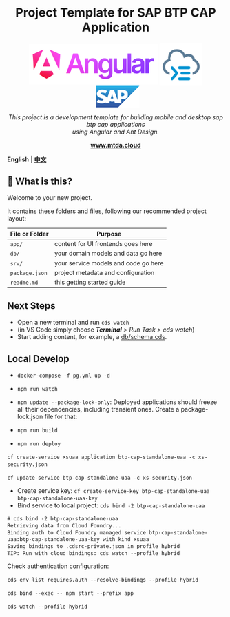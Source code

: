 <h1 align="center">Project Template for SAP BTP CAP Application</h1>

<p align="center">
    <a href="https://angular.dev/"><img alt="angular-logo" width="300px" valign="middle" src="../docs/images/angular_wordmark_gradient.png"></a> 
  <a href="https://angular.dev/"><img alt="angular-logo" width="100px" valign="middle" src="../docs/images/cap.svg"></a> <a href="https://experience.sap.com/fiori-design-web/"><img width="100px" valign="middle" style="margin-left: 10px;" src="../docs/images/sap.png"></a>
</p>
<p align="center">
  <em>This project is a development template for building mobile and desktop sap btp cap applications
    <br> using Angular and Ant Design.</em>
  <br>
</p>

<p align="center">
  <a href="https://www.mtda.cloud/en/sap/"><strong>www.mtda.cloud</strong></a>
  <br>
</p>

**English** | [**中文**](./README_zh.md)

## 🌟 What is this?

Welcome to your new project.

It contains these folders and files, following our recommended project layout:

File or Folder | Purpose
---------|----------
`app/` | content for UI frontends goes here
`db/` | your domain models and data go here
`srv/` | your service models and code go here
`package.json` | project metadata and configuration
`readme.md` | this getting started guide


## Next Steps

- Open a new terminal and run `cds watch` 
- (in VS Code simply choose _**Terminal** > Run Task > cds watch_)
- Start adding content, for example, a [db/schema.cds](db/schema.cds).


## Local Develop

- `docker-compose -f pg.yml up -d`

- `npm run watch`

- `npm update --package-lock-only`: Deployed applications should freeze all their dependencies, including transient ones. Create a package-lock.json file for that:

- `npm run build`

- `npm run deploy`




`cf create-service xsuaa application btp-cap-standalone-uaa -c xs-security.json`

`cf update-service btp-cap-standalone-uaa -c xs-security.json`

- Create service key: `cf create-service-key btp-cap-standalone-uaa btp-cap-standalone-uaa-key`
- Bind service to local project: `cds bind -2 btp-cap-standalone-uaa`

```
# cds bind -2 btp-cap-standalone-uaa
Retrieving data from Cloud Foundry...
Binding auth to Cloud Foundry managed service btp-cap-standalone-uaa:btp-cap-standalone-uaa-key with kind xsuaa
Saving bindings to .cdsrc-private.json in profile hybrid
TIP: Run with cloud bindings: cds watch --profile hybrid
```

Check authentication configuration:

`cds env list requires.auth --resolve-bindings --profile hybrid`

`cds bind --exec -- npm start --prefix app`

`cds watch --profile hybrid`
